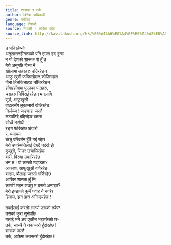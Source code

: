 ```yaml
---
title: शासक र तर्क
author: दिनेश अधिकारी
genre: कविता
language: नेपाली
source: नेपाली - कविता कोश
source_link: http://kavitakosh.org/kk/%E0%A4%A6%E0%A4%BF%E0%A4%A8%E0%A5%87%E0%A4%B6_%E0%A4%85%E0%A4%A7%E0%A4%BF%E0%A4%95%E0%A4%BE%E0%A4%B0%E0%A5%80
---
```


उ भनिरहेथ्योः  
अनुशासनहीनताको पनि एउटा हद हुन्छ  
म यो देशको शासक पो हूँ त  
मेरो अनुमति विना नै  
खोलामा लहरहरु उठिरहेछन्  
आफु खुसी फक्रिरहेछन् कोपिलाहरु  
बिना हिचकिचाहट नाँचिरहेछन्  
हाँगा/हाँगामा फूलका पातहरु,  
चराहरु चिर्विराईरहेछन् मनलागि  
सूर्य, आफूखुसी  
बादलसँग लुकामारी खेलिरहेछ  
निर्लज्ज ! जड्याहा जस्तै  
लटपटिदै बहिरहेछ बतास  
सोध्दै नसोधी  
रङ्ग फेरिरहेछ छेपारो  
र, धमाधम  
ऋतु परिवर्तन हुँदै गई रहेछ  
मेरो उपस्थितिलाई देख्दै नदेखे झै  
कुखुरो, सिउर उचालिरहेछ  
बारी, विरुवा उमारिरहेछ  
भन त ! यो कस्तो उद्दण्डता?  
आकाश, आफूखुसी वर्षिरहेछ  
बादल, बौलाहा जस्तो गर्जिरहेछ  
आखिर शासक हुँ नि  
कसरी सहन सक्छु म यस्तो अनादर?  
मेरो इच्छाको कुनै पर्वाह नै नगरेर  
हिमाल, झन झन अग्लिइरहेछ !  
   
तपाईलाई कस्तो लाग्यो उसको तर्क?  
उसको कुरा सुनेपछि  
मलाई भने अब एकीन भइसकेको छ-  
तर्क, साच्चै नै नकच्चरो हुँदोरहेछ !  
शासक जस्तै  
तर्क, आफैमा लवस्तरो हुँदोरहेछ !!
